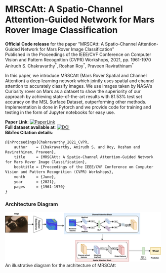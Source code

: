 # MRSCAtt: A Spatio-Channel Attention-Guided Network for Mars Rover Image Classification
**Official Code release** for the paper "MRSCAtt: A Spatio-Channel Attention-Guided Network for Mars Rover Image Classification"   
Published in the Proceedings of the IEEE/CVF Conference on Computer Vision and Pattern Recognition (CVPR) Workshops, 2021, pp. 1961-1970     
Anirudh S. Chakravarthy<sup>\*</sup>, Roshan Roy<sup>\*</sup>, Praveen Ravirathinam<sup>\*</sup>

In this paper, we introduce MRSCAtt (Mars Rover Spatial and Channel Attention) a deep learning network which jointly uses spatial and channel attention to accurately classify images. We use images taken by NASA's Curiosity rover on Mars as a dataset to show the superiority of our approach by achieving state-of-the-art results with 81.53% test set accuracy on the MSL Surface Dataset, outperforming other methods. Implementation is done in Pytorch and we provide code for training and testing in the form of Jupyter notebooks for easy use.

**Paper Link**: [![PaperLink](https://img.shields.io/static/v1?label=Paper%20Link&message=MRSCAtt&color=green)](https://openaccess.thecvf.com/content/CVPR2021W/AI4Space/html/Chakravarthy_MRSCAtt_A_Spatio-Channel_Attention-Guided_Network_for_Mars_Rover_Image_Classification_CVPRW_2021_paper.html)   
**Full dataset available at**: [![DOI](https://zenodo.org/badge/DOI/10.5281/zenodo.1049137.svg)](https://doi.org/10.5281/zenodo.1049137)   
**BibTex Citation details**:
```
@InProceedings{Chakravarthy_2021_CVPR,   
    author    = {Chakravarthy, Anirudh S. and Roy, Roshan and Ravirathinam, Praveen},   
    title     = {MRSCAtt: A Spatio-Channel Attention-Guided Network for Mars Rover Image Classification},    
    booktitle = {Proceedings of the IEEE/CVF Conference on Computer Vision and Pattern Recognition (CVPR) Workshops},   
    month     = {June},   
    year      = {2021},   
    pages     = {1961-1970}   
}
```

### Architecture Diagram  
![alt text](https://github.com/anirudh-chakravarthy/MRSCAtt/blob/main/Network%20diagram.png)  
An illustrative diagram for the architecture of MRSCAtt


